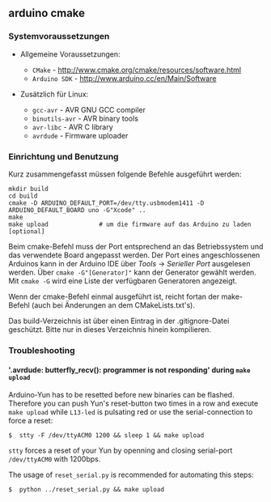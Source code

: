 ## arduino cmake

### Systemvoraussetzungen 

* Allgemeine Voraussetzungen:

  - ``CMake`` - http://www.cmake.org/cmake/resources/software.html
  - ``Arduino SDK`` - http://www.arduino.cc/en/Main/Software

* Zusätzlich für Linux:

  - ``gcc-avr``      - AVR GNU GCC compiler
  - ``binutils-avr`` - AVR binary tools
  - ``avr-libc``     - AVR C library
  - ``avrdude``      - Firmware uploader

### Einrichtung und Benutzung

Kurz zusammengefasst müssen folgende Befehle ausgeführt werden:

    mkdir build
    cd build
    cmake -D ARDUINO_DEFAULT_PORT=/dev/tty.usbmodem1411 -D ARDUINO_DEFAULT_BOARD uno -G"Xcode" ..
    make
    make upload              # um die firmware auf das Arduino zu laden [optional]

Beim cmake-Befehl muss der Port entsprechend an das Betriebssystem und das verwendete Board angepasst werden. Der Port eines angeschlossenen Arduinos kann in der Arduino IDE über *Tools* &rarr; *Serieller Port* ausgelesen werden. 
Über ``cmake -G"[Generator]"`` kann der Generator gewählt werden. Mit ``cmake -G`` wird eine Liste der verfügbaren Generatoren angezeigt.

Wenn der cmake-Befehl einmal ausgeführt ist, reicht fortan der make-Befehl (auch bei Änderungen an dem CMakeLists.txt's).

Das build-Verzeichnis ist über einen Eintrag in der .gitignore-Datei geschützt. Bitte nur in dieses Verzeichnis hinein kompilieren.



### Troubleshooting

#### '.avrdude: butterfly_recv(): programmer is not responding' during ``make upload``

Arduino-Yun has to be resetted before new binaries can be flashed. Therefore you can push Yun's reset-button two times in a row and execute ``make upload`` while ``L13-led`` is pulsating red or use the serial-connection to force a reset:

```Shell
$  stty -F /dev/ttyACM0 1200 && sleep 1 && make upload
```
``stty`` forces a reset of your Yun by openning and closing serial-port ``/dev/ttyACM0`` with 1200bps. 

The usage of ``reset_serial.py`` is recommended for automating this steps:

```Shell
$  python ../reset_serial.py && make upload
```
